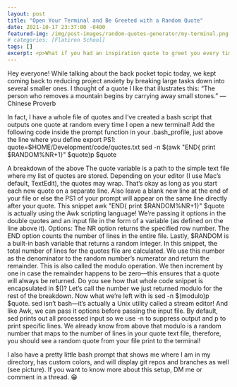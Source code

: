 ```yaml
---
layout: post
title: "Open Your Terminal and Be Greeted with a Random Quote"
date: 2021-10-17 23:37:00 -0400
featured-img: /img/post-images/random-quotes-generator/my-terminal.png
# categories: [Flatiron School]
tags: []
excerpt: <p>What if you had an inspiration quote to greet you every time you open a new terminal? Now you can—and you can customize the list of quotes your random quote generator pulls from! Read on for a step-by-step guide on how to create your own.</p>
---
```


Hey everyone! While talking about the back pocket topic today, we kept coming back to reducing project anxiety by breaking large tasks down into several smaller ones. I thought of a quote I like that illustrates this:
“The person who removes a mountain begins by carrying away small stones.” —Chinese Proverb

In fact, I have a whole file of quotes and I’ve created a bash script that outputs one quote at random every time I open a new terminal! Add the following code inside the prompt function in your .bash_profile, just above the line where you define export PS1:
quote=$HOME/Development/code/quotes.txt
sed -n $(awk "END{ print $RANDOM%NR+1}" $quote)p $quote

A breakdown of the above
The quote variable is a path to the simple text file where my list of quotes are stored. Depending on your editor (I use Mac’s default, TextEdit), the quotes may wrap. That’s okay as long as you start each new quote on a separate line. Also leave a blank new line at the end of your file or else the PS1 of your prompt will appear on the same line directly after your quote.
This snippet awk "END{ print $RANDOM%NR+1}" $quote is actually using the Awk scripting language! We’re passing it options in the double quotes and an input file in the form of a variable (as defined on the line above it). Options:
The NR option returns the specified row number.
The END option counts the number of lines in the entire file.
Lastly, $RANDOM is a built-in bash variable that returns a random integer.
In this snippet, the total number of lines for the quotes file are calculated. We use this number as the denominator to the random number’s numerator and return the remainder. This is also called the modulo operation. We then increment by one in case the remainder happens to be zero—this ensures that a quote will always be returned.
Do you see how that whole code snippet is encapsulated in $()? Let’s call the number we just returned modulo for the rest of the breakdown.
Now what we’re left with is sed -n $(modulo)p $quote. sed isn’t bash—it’s actually a Unix utility called a stream editor! And like Awk, we can pass it options before passing the input file. By default, sed prints out all processed input so we use -n to suppress output and p to print specific lines. We already know from above that modulo is a random number that maps to the number of lines in your quote text file, therefore, you should see a random quote from your file print to the terminal!

I also have a pretty little bash prompt that shows me where I am in my directory, has custom colors, and will display git repos and branches as well (see picture). If you want to know more about this setup, DM me or comment in a thread. :grin:
